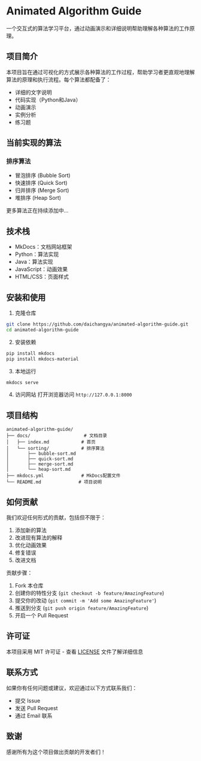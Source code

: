 # Animated Algorithm Guide

一个交互式的算法学习平台，通过动画演示和详细说明帮助理解各种算法的工作原理。

## 项目简介

本项目旨在通过可视化的方式展示各种算法的工作过程，帮助学习者更直观地理解算法的原理和执行流程。每个算法都配备了：

- 详细的文字说明
- 代码实现（Python和Java）
- 动画演示
- 实例分析
- 练习题

## 当前实现的算法

### 排序算法
- 冒泡排序 (Bubble Sort)
- 快速排序 (Quick Sort)
- 归并排序 (Merge Sort)
- 堆排序 (Heap Sort)

更多算法正在持续添加中...

## 技术栈

- MkDocs：文档网站框架
- Python：算法实现
- Java：算法实现
- JavaScript：动画效果
- HTML/CSS：页面样式

## 安装和使用

1. 克隆仓库
```bash
git clone https://github.com/daichangya/animated-algorithm-guide.git
cd animated-algorithm-guide
```

2. 安装依赖
```bash
pip install mkdocs
pip install mkdocs-material
```

3. 本地运行
```bash
mkdocs serve
```

4. 访问网站
打开浏览器访问 `http://127.0.0.1:8000`

## 项目结构

```
animated-algorithm-guide/
├── docs/                    # 文档目录
│   ├── index.md            # 首页
│   └── sorting/            # 排序算法
│       ├── bubble-sort.md
│       ├── quick-sort.md
│       ├── merge-sort.md
│       └── heap-sort.md
├── mkdocs.yml              # MkDocs配置文件
└── README.md              # 项目说明
```

## 如何贡献

我们欢迎任何形式的贡献，包括但不限于：

1. 添加新的算法
2. 改进现有算法的解释
3. 优化动画效果
4. 修复错误
5. 改进文档

贡献步骤：

1. Fork 本仓库
2. 创建你的特性分支 (`git checkout -b feature/AmazingFeature`)
3. 提交你的改动 (`git commit -m 'Add some AmazingFeature'`)
4. 推送到分支 (`git push origin feature/AmazingFeature`)
5. 开启一个 Pull Request

## 许可证

本项目采用 MIT 许可证 - 查看 [LICENSE](LICENSE) 文件了解详细信息

## 联系方式

如果你有任何问题或建议，欢迎通过以下方式联系我们：

- 提交 Issue
- 发送 Pull Request
- 通过 Email 联系

## 致谢

感谢所有为这个项目做出贡献的开发者们！
